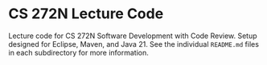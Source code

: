 # CS 272N Lecture Code

Lecture code for CS 272N Software Development with Code Review. Setup designed for Eclipse, Maven, and Java 21. See the individual `README.md` files in each subdirectory for more information.

